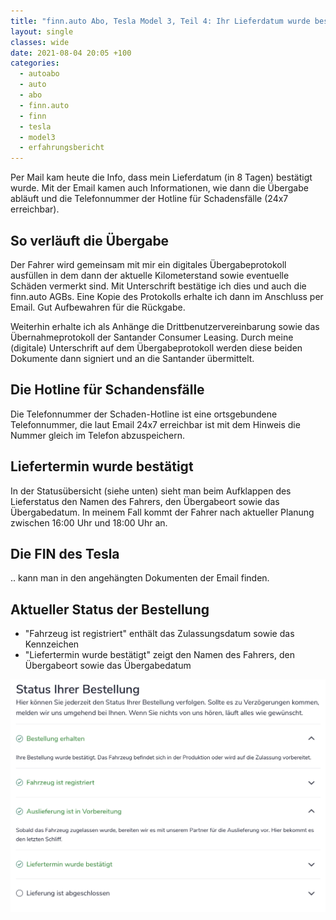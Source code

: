 ```yaml
---
title: "finn.auto Abo, Tesla Model 3, Teil 4: Ihr Lieferdatum wurde bestätigt"
layout: single
classes: wide
date: 2021-08-04 20:05 +100
categories:
  - autoabo
  - auto
  - abo
  - finn.auto
  - finn
  - tesla
  - model3
  - erfahrungsbericht
---
```

Per Mail kam heute die Info, dass mein Lieferdatum (in 8 Tagen) bestätigt wurde. Mit der Email kamen auch Informationen, wie
dann die Übergabe abläuft und die Telefonnummer der Hotline für Schadensfälle (24x7 erreichbar).

## So verläuft die Übergabe ##

Der Fahrer wird gemeinsam mit mir ein digitales Übergabeprotokoll ausfüllen in dem dann der aktuelle Kilometerstand sowie
eventuelle Schäden vermerkt sind. Mit Unterschrift bestätige ich dies und auch die finn.auto AGBs. Eine Kopie des Protokolls
erhalte ich dann im Anschluss per Email. Gut Aufbewahren für die Rückgabe.

Weiterhin erhalte ich als Anhänge die Drittbenutzervereinbarung sowie das Übernahmeprotokoll der Santander Consumer Leasing.
Durch meine (digitale) Unterschrift auf dem Übergabeprotokoll werden diese beiden Dokumente dann signiert und an die Santander
übermittelt.

## Die Hotline für Schandensfälle ##

Die Telefonnummer der Schaden-Hotline ist eine ortsgebundene Telefonnummer, die laut Email 24x7 erreichbar ist mit dem Hinweis
die Nummer gleich im Telefon abzuspeichern.

## Liefertermin wurde bestätigt ##

In der Statusübersicht (siehe unten) sieht man beim Aufklappen des Lieferstatus den Namen des Fahrers, den Übergabeort sowie
das Übergabedatum. In meinem Fall kommt der Fahrer nach aktueller Planung zwischen 16:00 Uhr und 18:00 Uhr an.

## Die FIN des Tesla ##

.. kann man in den angehängten Dokumenten der Email finden.


## Aktueller Status der Bestellung ##

- "Fahrzeug ist registriert" enthält das Zulassungsdatum sowie das Kennzeichen
- "Liefertermin wurde bestätigt" zeigt den Namen des Fahrers, den Übergabeort sowie das Übergabedatum

![finn.auto Tesla Model 3 Lieferstatus Teil 4](/assets/images/finnauto_tesla_model3_lieferstatus4.png)
